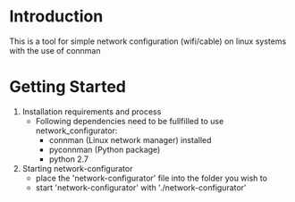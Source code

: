 # Introduction 
This is a tool for simple network configuration (wifi/cable) on linux systems with the use of connman

# Getting Started
1. Installation requirements and process
    - Following dependencies need to be fullfilled to use network_configurator:
        - connman (Linux network manager) installed
        - pyconnman (Python package)
        - python 2.7
2. Starting network-configurator
    - place the 'network-configurator' file into the folder you wish to
    - start 'network-configurator' with './network-configurator'
